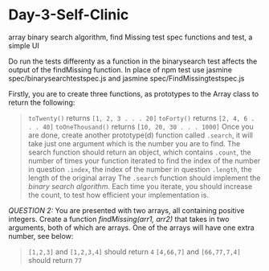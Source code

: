 # Day-3-Self-Clinic
array binary search algorithm, find Missing test spec functions and test, a simple UI

Do run the tests differenty as a function in the binarysearch test affects the output of the findMissing function.
In place of npm test use 
jasmine spec/binarysearchtestspec.js and
jasmine spec/FindMissingtestspec.js

Firstly, you are to create three functions, as prototypes to the Array class to return the following:
>`toTwenty()` returns `[1, 2, 3 . . . 20]`
>`toForty()` returns `[2, 4, 6 . . . 40]`
>`toOneThousand()` returns `[10, 20, 30 . . . 1000]`
Once you are done, create another prototype(d) function called `.search`, it will take just one argument which is the number you are to find. The search function should return an object, which contains
>`.count`, the number of times your function iterated to find the index of the number in question
>`.index`, the index of the number in question
>`.length`, the length of the original array
The `.search` function should implement the *binary search algorithm*. Each time you iterate, you should increase the count, to test how efficient your implementation is.




*QUESTION 2:*
You are presented with two arrays, all containing positive integers. Create a function *findMissing(arr1, arr2)* that takes in two arguments, both of which are arrays. One of the arrays will have one extra number, see below:
>`[1,2,3]` and `[1,2,3,4]` should return `4`
>`[4,66,7]` and `[66,77,7,4]` should return `77`



